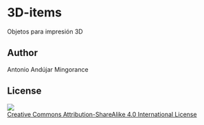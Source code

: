 # 3D-items
Objetos para impresión 3D

## Author
Antonio Andújar Mingorance

## License

![](https://github.com/Obijuan/3D-parts/raw/master/wiki/attribution-share-alike-creative-commons-license.png)  
[Creative Commons Attribution-ShareAlike 4.0 International License](http://creativecommons.org/licenses/by-sa/4.0/)
